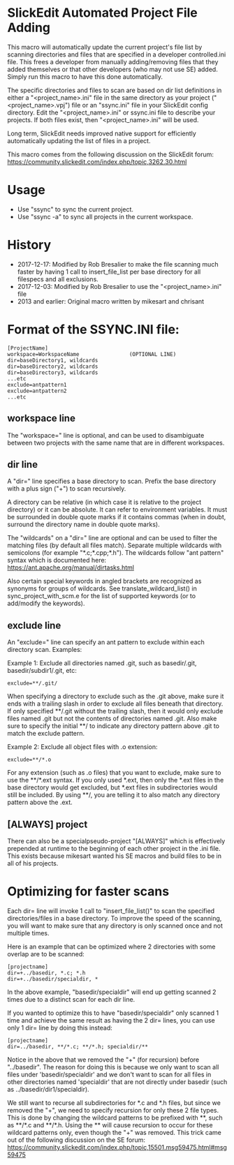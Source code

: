 # SlickEdit Automated Project File Adding

This macro will automatically update the current project's file list by
scanning directories and files that are specified in a developer
controlled.ini file.  This frees a developer from manually adding/removing
files that they added themselves or that other developers (who may not use
SE) added. Simply run this macro to have this done automatically.

The specific directories and files to scan are based on dir list
definitions in either a "&lt;project_name&gt;.ini" file in the same
directory as your project ("&lt;project_name&gt;.vpj") file or an
"ssync.ini" file in your SlickEdit config directory.  Edit the
"&lt;project_name&gt;.ini" or ssync.ini file to describe your projects.
If both files exist, then "&lt;project_name&gt;.ini" will be used.

Long term, SlickEdit needs improved native support for efficiently
automatically updating the list of files in a project.

This macro comes from the following discussion on the SlickEdit forum:
https://community.slickedit.com/index.php/topic,3262.30.html

# Usage
* Use "ssync" to sync the current project.
* Use "ssync -a" to sync all projects in the current workspace.

# History
* 2017-12-17: Modified by Rob Bresalier to make the file scanning much faster by
  having 1 call to insert_file_list per base directory for all filespecs and all exclusions.
* 2017-12-03: Modified by Rob Bresalier to use the "&lt;project_name&gt;.ini" file
* 2013 and earlier: Original macro written by mikesart and chrisant

# Format of the SSYNC.INI file:
```
[ProjectName]
workspace=WorkspaceName                (OPTIONAL LINE)
dir=baseDirectory1, wildcards
dir=baseDirectory2, wildcards
dir=baseDirectory3, wildcards
...etc
exclude=antpattern1
exclude=antpattern2
...etc
```

## workspace line
The "workspace=" line is optional, and can be used to disambiguate between
two projects with the same name that are in different workspaces.

## dir line
A "dir=" line specifies a base directory to scan.  Prefix the base
directory with a plus sign ("+") to scan recursively.

A directory can be relative (in which case it is relative to the project
directory) or it can be absolute.  It can refer to environment variables.
It must be surrounded in double quote marks if it contains commas (when in
doubt, surround the directory name in double quote marks).

The "wildcards" on a "dir=" line are optional and can be used to filter the
matching files (by default all files match). Separate multiple wildcards
with semicolons (for example "\*.c;\*.cpp;\*.h"). The wildcards follow
"ant pattern" syntax which is documented here:
https://ant.apache.org/manual/dirtasks.html

Also certain special keywords in angled brackets are recognized as
synonyms for groups of wildcards. See translate_wildcard_list() in
sync_project_with_scm.e for the list of supported keywords (or to
add/modify the keywords).

## exclude line
An "exclude=" line can specify an ant pattern to exclude within each
directory scan. Examples:

Example 1: Exclude all directories named .git, such as basedir/.git, basedir/subdir1/.git, etc:
```
exclude=**/.git/
```

When specifying a directory to exclude such as the .git above, make sure
it ends with a trailing slash in order to exclude all files beneath that
directory.  If only specified \*\*/.git without the trailing slash, then
it would only exclude files named .git but not the contents of directories
named .git.  Also make sure to specify the initial \*\*/ to indicate any
directory pattern above .git to match the exclude pattern.

Example 2: Exclude all object files with .o extension:
```
exclude=**/*.o
```

For any extension (such as .o files) that you want to exclude, make sure
to use the \*\*/\*.ext syntax.  If you only used \*.ext, then only the
\*.ext files in the base directory would get excluded, but \*.ext files in
subdirectories would still be included.  By using \*\*/, you are telling
it to also match any directory pattern above the .ext.

## [ALWAYS] project

There can also be a specialpseudo-project "[ALWAYS]" which is effectively
prepended at runtime to the beginning of each other project in the .ini
file.  This exists because mikesart wanted his SE macros and build files
to be in all of his projects.

# Optimizing for faster scans

Each dir= line will invoke 1 call to "insert_file_list()" to scan the
specified directories/files in a base directory.  To improve the speed of
the scanning, you will want to make sure that any directory is only
scanned once and not multiple times.

Here is an example that can be optimized where 2 directories with some
overlap are to be scanned:

```
[projectname]
dir=+../basedir, *.c; *.h
dir=+../basedir/specialdir, *
```

In the above example, "basedir/specialdir" will end up getting scanned 2
times due to a distinct scan for each dir line.

If you wanted to optimize this to have "basedir/specialdir" only scanned 1
time and achieve the same result as having the 2 dir= lines, you can use
only 1 dir= line by doing this instead:

```
[projectname]
dir=../basedir, **/*.c; **/*.h; specialdir/**
```

Notice in the above that we removed the "+" (for recursion) before
"../basedir".  The reason for doing this is because we only want to scan
all files under 'basedir/specialdir' and we don't want to scan for all
files in other directories named 'specialdir' that are not directly under
basedir (such as ../basedir/dir1/specialdir).

We still want to recurse all subdirectories for \*.c and \*.h files, but
since we removed the "+", we need to specify recursion for only these 2
file types.  This is done by changing the wildcard patterns to be prefixed
with \*\*, such as \*\*/\*.c and \*\*/\*.h.  Using the \*\* will cause
recursion to occur for these wildcard patterns only, even though the "+"
was removed.  This trick came out of the following discussion on the SE
forum:
https://community.slickedit.com/index.php/topic,15501.msg59475.html#msg59475

